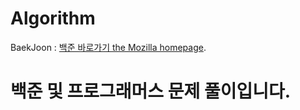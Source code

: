 # Algorithm
BaekJoon : <a href = "https://www.acmicpc.net/"> 백준 바로가기
<a href="https://www.mozilla.org/en-US/">the Mozilla homepage</a>.
<h1>백준 및 프로그래머스 문제 풀이입니다.</h1>
